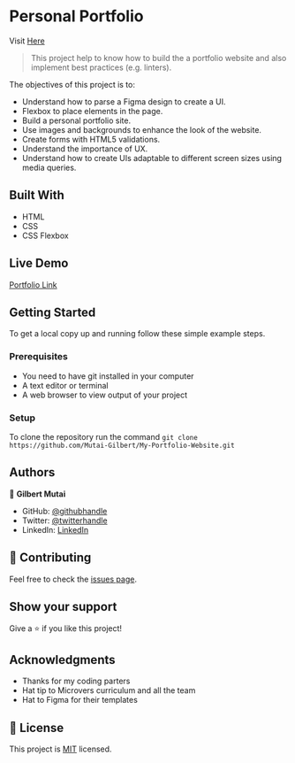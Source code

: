 # Personal Portfolio
Visit <a href="https://mutai-gilbert.netlify.app">Here</a>
> This project help to know how to build the a portfolio website and also implement best practices (e.g. linters).


The objectives of this project is to:

- Understand how to parse a Figma design to create a UI.
- Flexbox to place elements in the page.
- Build a personal portfolio site.
- Use images and backgrounds to enhance the look of the website.
- Create forms with HTML5 validations.
- Understand the importance of UX.
- Understand how to create UIs adaptable to different screen sizes using media queries.

## Built With

- HTML
- CSS
- CSS Flexbox

## Live Demo

[Portfolio Link](https://mutai-gilbert.github.io/My-Portfolio-Website/)

## Getting Started

To get a local copy up and running follow these simple example steps.

### Prerequisites

- You need to have git installed in your computer
- A text editor or terminal
- A web browser to view output of your project

### Setup

To clone the repository run the command `git clone https://github.com/Mutai-Gilbert/My-Portfolio-Website.git`

## Authors

👤 **Gilbert Mutai**

- GitHub: [@githubhandle](https://github.com/Mutai-Gilbert)
- Twitter: [@twitterhandle](https://twitter.com/@nerdmutai)
- LinkedIn: [LinkedIn](https://www.linkedin.com/in/mutai-gilbert-2a5a42137/)

## 🤝 Contributing

Feel free to check the [issues page](../../issues/).

## Show your support

Give a ⭐️ if you like this project!

## Acknowledgments

- Thanks for my coding parters
- Hat tip to Microvers curriculum and all the team
- Hat to Figma for their templates

## 📝 License

This project is [MIT](./MIT.md) licensed.
